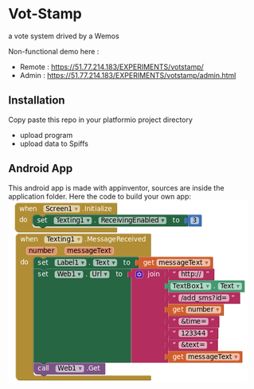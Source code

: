 # Vot-Stamp
a vote system drived by a Wemos

Non-functional demo here : 
- Remote : https://51.77.214.183/EXPERIMENTS/votstamp/
- Admin : https://51.77.214.183/EXPERIMENTS/votstamp/admin.html

## Installation
Copy paste this repo in your platformio project directory
- upload program
- upload data to Spiffs

## Android App
This android app is made with appinventor, sources are inside the application folder.
Here the code to build your own app:
![code](/images/apinventor_code.png)
